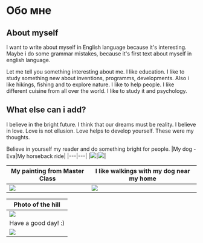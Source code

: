 # Обо мне
## About myself

I want to write about myself in English language because it's interesting. Maybe i do some grammar mistakes, because it's first text about myself in english language. 

Let me tell you something interesting about me. I like education. I like to study something new about inventions, programms, developments. Also i like hikings, fishing and to explore nature. I like to help people. I like different cuisine from all over the world. I like to study it and psychology. 

What else can i add?
----


I believe in the bright future. I think that our dreams must be reality. I believe in love.
Love is not ellusion. Love helps to develop yourself.
These were my thoughts.

Believe in yourself my reader and do something bright for people. 
|My dog - Eva|My horseback ride|
|---|---|
|![](https://github.com/SedinaLyubov/About-myself/blob/main/1661001981080.jpg)|![](https://github.com/SedinaLyubov/About-myself/blob/main/1662386834746.jpg)|


|My painting from Master Class|I like walkings with my dog near my home|
|----|----|
|![](https://github.com/SedinaLyubov/About-myself/blob/main/1664105564754.jpg)| ![](https://github.com/SedinaLyubov/About-myself/blob/main/1666523531512.jpg)|

|Photo of the hill|
|-----|
|![](https://github.com/SedinaLyubov/About-myself/blob/main/20220814_150340.jpg)|
|Have a good day! :)|
|![](https://github.com/SedinaLyubov/About-myself/blob/main/1679678218224.jpg)|
